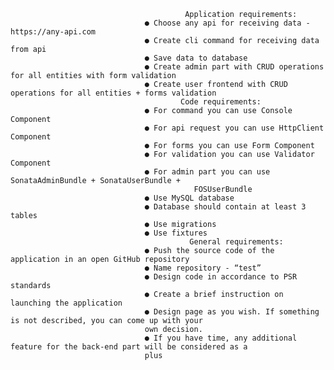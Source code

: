                                            Application requirements:
                                  ● Choose any api for receiving data - https://any-api.com
                                  ● Create cli command for receiving data from api
                                  ● Save data to database
                                  ● Create admin part with CRUD operations for all entities with form validation
                                  ● Create user frontend with CRUD operations for all entities + forms validation
                                          Code requirements:
                                  ● For command you can use Console Component
                                  ● For api request you can use HttpClient Component
                                  ● For forms you can use Form Component
                                  ● For validation you can use Validator Component
                                  ● For admin part you can use SonataAdminBundle + SonataUserBundle +
                                             FOSUserBundle
                                  ● Use MySQL database
                                  ● Database should contain at least 3 tables
                                  ● Use migrations
                                  ● Use fixtures
                                            General requirements:
                                  ● Push the source code of the application in an open GitHub repository
                                  ● Name repository - “test”
                                  ● Design code in accordance to PSR standards
                                  ● Create a brief instruction on launching the application
                                  ● Design page as you wish. If something is not described, you can come up with your
                                  own decision.
                                  ● If you have time, any additional feature for the back-end part will be considered as a
                                  plus
